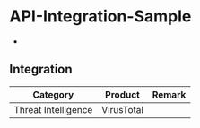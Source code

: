 # API-Integration-Sample

 
- 

Integration
- 

| Category | Product | Remark |
|-------|:-----:|------:|
| Threat Intelligence   |  VirusTotal  |    |

